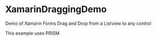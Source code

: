 # XamarinDraggingDemo

Demo of Xamarin Forms Drag and Drop from a Listview to any control

This example uses PRISM

